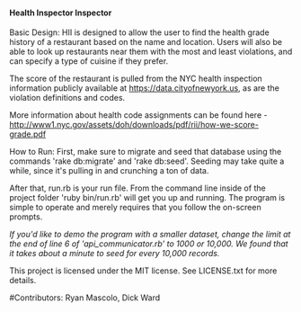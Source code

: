 ####                    Health Inspector Inspector                    ####

Basic Design:   HII is designed to allow the user to find the health grade history
of a restaurant based on the name and location. Users will also be able to look up
restaurants near them with the most and least violations, and can specify a type
of cuisine if they prefer.

The score of the restaurant is pulled from the NYC health inspection information publicly available at https://data.cityofnewyork.us, as are the violation definitions and codes.

More information about health code assignments can be found here - http://www1.nyc.gov/assets/doh/downloads/pdf/rii/how-we-score-grade.pdf

How to Run:  First, make sure to migrate and seed that database using the commands 'rake db:migrate' and 'rake db:seed'.  Seeding may take quite a while, since it's pulling in and crunching a ton of data.

After that, run.rb is your run file. From the command line inside of the project folder 'ruby bin/run.rb' will get you up and running.  The program is simple to operate and merely requires that you follow the on-screen prompts.

*If you'd like to demo the program with a smaller dataset, change the limit at the end of  line 6 of 'api_communicator.rb' to 1000 or 10,000.  We found that it takes about a minute to seed for every 10,000 records.*

This project is licensed under the MIT license. See LICENSE.txt for more details.

#Contributors: Ryan Mascolo, Dick Ward
